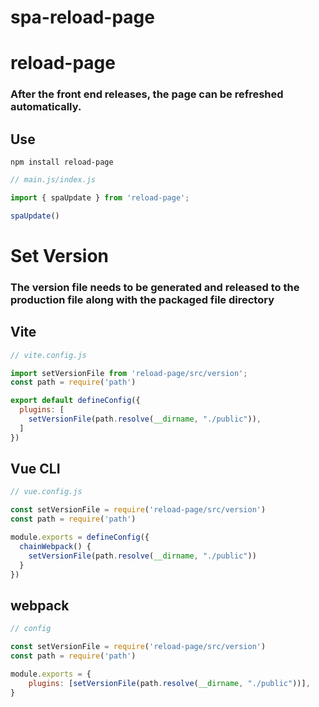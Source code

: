 # spa-reload-page
# reload-page
### After the front end releases, the page can be refreshed automatically.



## Use

```shell
npm install reload-page
```

```javascript
// main.js/index.js

import { spaUpdate } from 'reload-page';

spaUpdate()
```
# Set Version

### The version file needs to be generated and released to the production file along with the packaged file directory

## Vite

```javascript
// vite.config.js

import setVersionFile from 'reload-page/src/version';
const path = require('path')

export default defineConfig({
  plugins: [
    setVersionFile(path.resolve(__dirname, "./public")),
  ]
})
```
## Vue CLI

```javascript
// vue.config.js

const setVersionFile = require('reload-page/src/version')
const path = require('path')

module.exports = defineConfig({
  chainWebpack() {
    setVersionFile(path.resolve(__dirname, "./public"))
  }
})
```
## webpack

```javascript
// config

const setVersionFile = require('reload-page/src/version')
const path = require('path')

module.exports = {
    plugins: [setVersionFile(path.resolve(__dirname, "./public"))],
}
```


